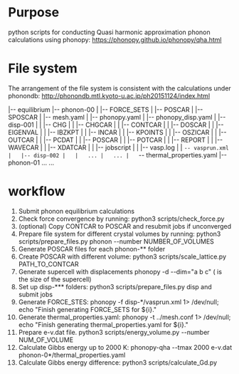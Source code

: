 # Purpose
python scripts for conducting Quasi harmonic approximation phonon calculations using phonopy: https://phonopy.github.io/phonopy/qha.html

# File system
The arrangement of the file system is consistent with the calculations under phonondb: http://phonondb.mtl.kyoto-u.ac.jp/ph20151124/index.html

|-- equilibrium
|-- phonon-00
|   |-- FORCE_SETS
|   |-- POSCAR
|   |-- SPOSCAR
|   |-- mesh.yaml
|   |-- phonopy.yaml
|   |-- phonopy_disp.yaml
|   |-- disp-001
|   |   |-- CHG
|   |   |-- CHGCAR
|   |   |-- CONTCAR
|   |   |-- DOSCAR
|   |   |-- EIGENVAL
|   |   |-- IBZKPT
|   |   |-- INCAR
|   |   |-- KPOINTS
|   |   |-- OSZICAR
|   |   |-- OUTCAR
|   |   |-- PCDAT
|   |   |-- POSCAR
|   |   |-- POTCAR
|   |   |-- REPORT
|   |   |-- WAVECAR
|   |   |-- XDATCAR
|   |   |-- jobscript
|   |   |-- vasp.log
|   |   `-- vasprun.xml
|   |-- disp-002
|   |   ...
|   ...
|   `-- thermal_properties.yaml
|-- phonon-01
...
...


# workflow
1. Submit phonon equilibrium calculations
2. Check force convergence by running: python3 scripts/check_force.py
3. (optional) Copy CONTCAR to POSCAR and resubmit jobs if unconverged
4. Prepare file system for different crystal volumes by running: python3 scripts/prepare_files.py phonon --number NUMBER_OF_VOLUMES
5. Generate POSCAR files for each phonon-** folder
6. Create POSCAR with different volume: python3 scripts/scale_lattice.py PATH_TO_CONTCAR
7. Generate supercell with displacements phonopy -d --dim="a b c" (<a b c> is the size of the supercell)
8. Set up disp-*** folders: python3 scripts/prepare_files.py disp and submit jobs
9. Generate FORCE_STES: phonopy -f disp-*/vasprun.xml 1> /dev/null; echo "Finish generating FORCE_SETS for ${i}."
10. Generate thermal_properties.yaml: phonopy -t ../mesh.conf 1> /dev/null; echo "Finish generating thermal_properties.yaml for ${i}."
11. Prepare e-v.dat file. python3 scripts/energy_volume.py --number NUM_OF_VOLUME
12. Calculate Gibbs energy up to 2000 K: phonopy-qha --tmax 2000 e-v.dat phonon-0*/thermal_properties.yaml
13. Calculate Gibbs energy difference: python3 scripts/calculate_Gd.py
